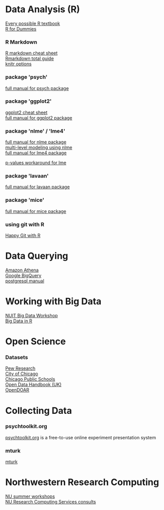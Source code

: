 # Data Analysis (R)

<a href=https://bookdown.org/>Every possible R textbook</a>  
<a href=https://www.dummies.com/programming/r/> R for Dummies</a>  

### R Markdown
 <a href=https://www.rstudio.com/wp-content/uploads/2015/02/rmarkdown-cheatsheet.pdf> R markdown cheat sheet </a>  
 <a href=https://bookdown.org/yihui/rmarkdown/> Rmarkdown total guide</a>  
 <a href=https://yihui.name/knitr/options/KnitR> knitr options</a>  

### package 'psych'
 <a href=https://cran.r-project.org/web/packages/psych/psych.pdf> full manual for psych package </a>

### package 'ggplot2'
  <a href=https://ggplot2.tidyverse.org/> ggplot2 cheat sheet </a>  
  <a href=https://cran.r-project.org/web/packages/ggplot2/ggplot2.pdf> full manual for ggplot2 package </a>  

### package 'nlme' / 'lme4'
 <a href=https://cran.r-project.org/web/packages/nlme/nlme.pdf> full manual for nlme package </a>  
 <a href=http://davidakenny.net/papers/k&h/MLM_R.pdf>multi-level modeling using nlme</a>  
 <a href=https://cran.r-project.org/web/packages/lme4/lme4.pdf> full manual for lme4 package</a>  
 
 <a href=https://www.r-bloggers.com/three-ways-to-get-parameter-specific-p-values-from-lmer/> p-values workaround for lme</a>
 
### package 'lavaan'
 <a href=https://cran.r-project.org/web/packages/lavaan/lavaan.pdf>full manual for lavaan package </a>

### package 'mice'
 <a href=https://cran.r-project.org/web/packages/mice/mice.pdf> full manual for mice package</a>

### using git with R
  <a href=https://happygitwithr.com/> Happy Git with R </a>

# Data Querying 
  <a href=https://aws.amazon.com/athena/>Amazon Athena</a>  
  <a href=https://cloud.google.com/bigquery/>Google BigQuery</a>  
  <a href=https://www.postgresql.org/files/documentation/pdf/11/postgresql-11-A4.pdf> postgresql manual </a> 
  
# Working with Big Data 
  <a href=https://nuitrcs.github.io/working-with-large-datasets-workshop/>NUIT Big Data Workshop</a>  
  <a href=https://www.rstudio.com/resources/webinars/working-with-big-data-in-r/>Big Data in R</a>  

# Open Science

### Datasets 
  <a href=http://www.pewresearch.org/download-datasets/>Pew Research </a>  
  <a href=https://data.cityofchicago.org/>City of Chicago</a>  
  <a href=https://cps.edu/SchoolData/Pages/SchoolData.aspx>Chicago Public Schools </a>  
  <a href=https://opendatahandbook.org>Open Data Handbook (UK)</a>  
  <a href=http://v2.sherpa.ac.uk/opendoar/>OpenDOAR </a>  

# Collecting Data

### psychtoolkit.org
 <a href=https://www.psytoolkit.org/>psychtoolkit.org</a> is a free-to-use online experiment presentation system  

### mturk
 <a href=https://requester.mturk.com>mturk</a>

  
# Northwestern Research Computing
<a href=https://sites.northwestern.edu/summerworkshops/workshop-schedule/>NU summer workshops</a>  
<a href=https://www.it.northwestern.edu/research/consultation/data-services.html>NU Research Computing Services consults</a>  
